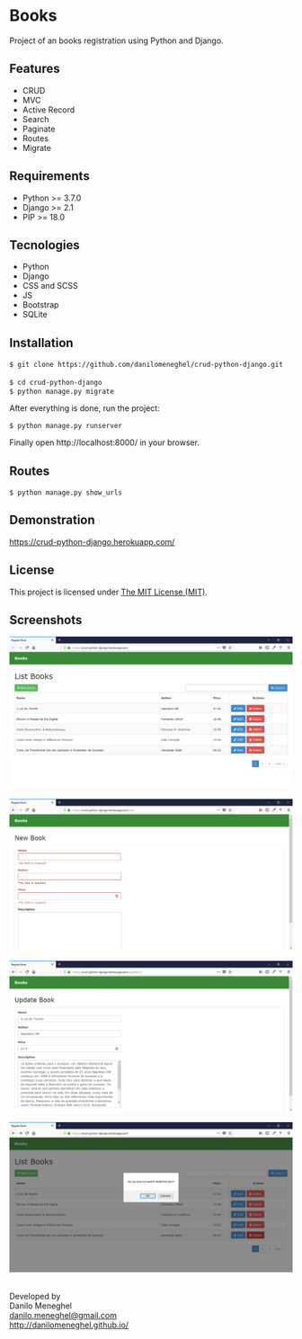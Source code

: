 # Books

Project of an books registration using Python and Django.

## Features

- CRUD
- MVC
- Active Record
- Search
- Paginate
- Routes
- Migrate

## Requirements

- Python >= 3.7.0
- Django >= 2.1
- PIP >= 18.0

## Tecnologies

- Python
- Django
- CSS and SCSS
- JS
- Bootstrap
- SQLite

## Installation

```
$ git clone https://github.com/danilomeneghel/crud-python-django.git

$ cd crud-python-django
$ python manage.py migrate
```

After everything is done, run the project:

```
$ python manage.py runserver
```

Finally open http://localhost:8000/ in your browser.

## Routes

```
$ python manage.py show_urls
```

## Demonstration

https://crud-python-django.herokuapp.com/

## License

This project is licensed under <a href="LICENSE">The MIT License (MIT)</a>.

## Screenshots

![Screenshots](screenshots/screenshot01.png)<br><br>
![Screenshots](screenshots/screenshot02.png)<br><br>
![Screenshots](screenshots/screenshot03.png)<br><br>
![Screenshots](screenshots/screenshot04.png)<br><br>

Developed by<br>
Danilo Meneghel<br>
danilo.meneghel@gmail.com<br>
http://danilomeneghel.github.io/<br>

